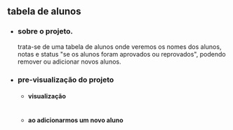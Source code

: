 ## tabela de alunos 

<ul>
    <li>
        <h3> sobre o projeto.</h3>
        <p> trata-se de uma tabela de alunos onde veremos os nomes dos alunos, notas e status "se os alunos foram aprovados ou reprovados", podendo remover ou adicionar novos alunos.
    </li>
    <li>
        <h3>pre-visualização do projeto</h3>
        <ul>
            <li>
                <h4>visualização</h4>
                <img scr="">
            </li>
            <li>
                <h4>ao adicionarmos um novo aluno</h4>
                <img scr="">
        </ul>
    </li>
</ul>
